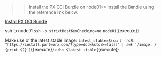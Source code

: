 >>Install the PX OCI Bundle on node01<<
Install the Bundle using the reference link below:

[Install PX OCI Bundle](https://docs.portworx.com/install-with-other/docker/standalone/#step-1-install-the-px-oci-bundle/)

ssh to node01
`ssh -o strictHostKeyChecking=no node01`{{execute}}


Make use of the latest stable image:
`latest_stable=$(curl -fsSL "https://install.portworx.com/?type=dock&stork=false" | awk '/image: / {print $2}')`{{execute}}
`echo $latest_stable`{{execute}}
